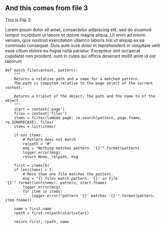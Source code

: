 ## And this comes from file 3

This is File 3

Lorem ipsum dolor sit amet, consectetur adipiscing elit, sed do eiusmod tempor incididunt ut labore et dolore magna
aliqua. Ut enim ad minim veniam, quis nostrud exercitation ullamco laboris nisi ut aliquip ex ea commodo consequat. Duis
aute irure dolor in reprehenderit in voluptate velit esse cillum dolore eu fugiat nulla pariatur. Excepteur sint
occaecat cupidatat non proident, sunt in culpa qui officia deserunt mollit anim id est laborum

    def match_file(context, pattern):
        """
        Returns a relative path and a name for a matched pattern.
        The path is computed relative to the page object of the current context.

        Returns a triplet of the object, the path and the name to of the object.
        """
        start = context['page']
        files = context['files']
        items = filter(lambda page: re.search(pattern, page.fname, re.IGNORECASE), files)
        items = list(items)

        if not items:
            # Pattern does not match
            relpath = "#"
            msg = "Nothing matches pattern: '{}'".format(pattern)
            logger.error(msg)
            return None, relpath, msg

        first = items[0]
        if len(items) > 1:
            # More than one file matches the pattern.
            msg = "{} files match pattern: '{}' in file '{}'".format(len(items), pattern, start.fname)
            logger.error(msg)
            for item in items:
                logger.error("pattern '{}' matches '{}'".format(pattern, item.fname))

        name = first.name
        rpath = first.relpath(start=start)

        return first, rpath, name
